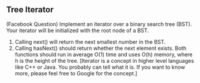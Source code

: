 ## Tree Iterator
   (Facebook Question)
   Implement an iterator over a binary search tree (BST). Your iterator will be initialized with the
   root node of a BST.
   1. Calling next() will return the next smallest number in the BST.
   2. Calling hasNext() should return whether the next element exists.
   Both functions should run in average O(1) time and uses O(h) memory, where h is the height
   of the tree.
   [Iterator is a concept in higher level languages like C++ or Java. You probably can
   tell what it is. If you want to know more, please feel free to Google for the concept.]